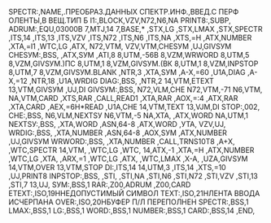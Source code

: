 ﻿  SРЕСТR:,NАМЕ,.ПРЕОБРАЗ.ДАННЫХ СПЕКТР.ИНФ.,ВВЕД.С ПЕРФ
                                     ОЛЕНТЫ,В ВЕЩ.ТИП Б
  I1:,ВLОСК,VZV,N72,N6,NА
  РRINТ8:,SUВР,
  АDRUМ:,ЕQU,03000В
  7,МТJ,14
  7,ВАSЕ,*
  ,SТХ,LG
  ,SТХ,LМАХ
  ,SТХ,SРЕСТR
  ,IТS,14
  ,IТS,13
  ,IТS,VZV
  ,IТS,N72
  ,IТS,N6
  ,IТS,NА
  ,ХТS,=Н
  ,АТХ,NUМВЕR
  ,ХТА,=I1
  ,WТС,LG
  ,АТХ,
  N72,VТМ,
  VZV,VТМ,СНЕSУМ
  ,UJ,GIVSУМ
  СНЕSУМ:,ВSS,
  ,АТХ,SУМ
  ,АТI,8
  8,UТМ,-56В
  8,VZМ,WRWОRD
  8,UТМ,5
  8,VZМ,GIVSУМ.)ПС
  8,UТМ,1
  8,VZМ,GIVSУМ.(ВК
  8,UТМ,1
  8,VZМ,INРSТОР
  8,UТМ,7
  8,VZМ,GIVSУМ.ВLАNК
  ,NТR,3
  ,ХТА,SУМ
  ,А-Х,=60
  ,U1А,DIАG
  ,А-Х,=12
  ,NТR,18
  ,U1А,WRDIG
  DIАG:,ВSS,
  ,NТR,2
  14,VТМ,ЕТЕХТ
  13,VТМ,GIVSУМ
  ,UJ,DI
  GIVSУМ:,ВSS,
  N72,VLМ,СНЕ
  N72,VТМ,-71
  N6,VТМ,
  NА,VТМ,САRD
  ,ХТS,RАR
  ,САLL,RЕАD1
  ,ХТА,RАR
  ,АОХ,=:4
  ,АТХ,RАR
  ,ХТА,САRD
  ,АЕХ,=6Н*RЕАD
  ,U1А,СНЕ
  14,VТМ,ТЕХТ
  13,VJМ,DI
  SТОР:,002,
  СНЕ:,ВSS,
  N6,VLМ,NЕХТSУ
  N6,VТМ,-5
  NА,ХТА,
  ,АТХ,WОRD
  NА,UТМ,1
  NЕХТSУ:,ВSS,
  ,ХТА,WОRD
  ,АSN,64-8
  ,АТХ,WОRD
  ,УТА,
  VZV,UJ,
  WRDIG:,ВSS,
  ,ХТА,NUМВЕR
  ,АSN,64-8
  ,АОХ,SУМ
  ,АТХ,NUМВЕR
  ,UJ,GIVSУМ
  WRWОRD:,ВSS,
  ,ХТА,NUМВЕR
  ,САLL,ТRNS10Т8
  ,А+Х,
  ,WТС,SРЕСТR
  14,VТМ,
  ,WТС,LG
  ,WТС,
  14,АТХ,-1
  ,ХТА,=Н
  ,АТХ,NUМВЕR
  ,WТС,LG
  ,ХТА,
  ,АRХ,=1
  ,WТС,LG
  ,АТХ,
  ,WТС,LМАХ
  ,Х-А,
  ,UZА,GIVSУМ
  14,VТМ,ОVЕR
  13,VТМ,SТОР
  DI:,IТS,14
  14,UТМ,3
  ,IТS,14
  ,ХТS,=10
  ,UJ,РRINТ8
  INРSТОР:,ВSS,
  ,SТI,
  ,SТI,NА
  ,SТI,N6
  ,SТI,N72
  ,SТI,VZV
  ,SТI,13
  ,SТI,7
  13,UJ,
  SУМ:,ВSS,1
  RАR:,Z00,АDRUМ
  ,Z00,САRD
  ЕТЕХТ:,ISО,19ННЕДОПУСТИМЫЙ СИМВОЛ
  ТЕХТ:,ISО,21НЛЕНТА ВВОДА ИСЧЕРПАНА
  ОVЕR:,ISО,20НБУФЕР П/Л ПЕРЕПОЛНЕН
  SРЕСТR:,ВSS,1
  LМАХ:,ВSS,1
  LG:,ВSS,1
  WОRD:,ВSS,1
  NUМВЕR:,ВSS,1
  САRD:,ВSS,14
  ,ЕND,

